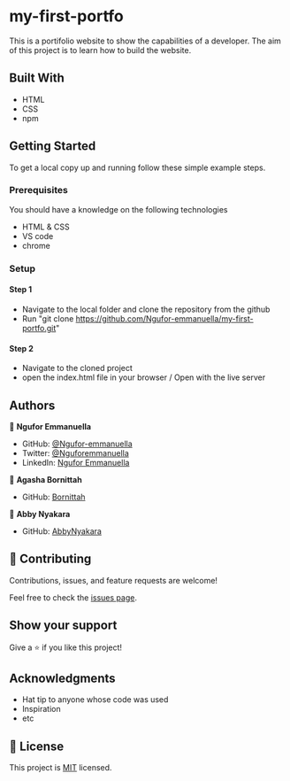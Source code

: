 # my-first-portfo
This is a portifolio website to show the capabilities of a developer. The aim of this project is to learn how to build the website.
## Built With

- HTML
- CSS
- npm

## Getting Started

To get a local copy up and running follow these simple example steps.

### Prerequisites
You should have a knowledge on the following technologies
- HTML & CSS
- VS code
- chrome

### Setup

#### Step 1
- Navigate to the local folder and clone the repository from the github 
- Run "git clone https://github.com/Ngufor-emmanuella/my-first-portfo.git"

#### Step 2
- Navigate to the cloned project
- open the index.html file in your browser / Open with the live server

## Authors

👤 **Ngufor Emmanuella**

- GitHub: [@Ngufor-emmanuella](https://github.com/Ngufor-emmanuella)
- Twitter: [@Nguforemmanuella](https://twitter.com/Nguforemmanuella)
- LinkedIn: [Ngufor Emmanuella](https://linkedin.com/in/linkedinhandle)

👤 **Agasha Bornittah**
- GitHub: [Bornittah](https://github.com/Bornittah)

👤 **Abby Nyakara**
- GitHub: [AbbyNyakara](https://github.com/AbbyNyakara)

## 🤝 Contributing

Contributions, issues, and feature requests are welcome!

Feel free to check the [issues page](../../issues/).

## Show your support

Give a ⭐️ if you like this project!

## Acknowledgments

- Hat tip to anyone whose code was used
- Inspiration
- etc

## 📝 License

This project is [MIT](./MIT.md) licensed.
  
